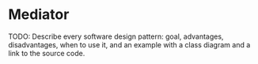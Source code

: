 # Mediator

TODO: Describe every software design pattern: goal, advantages, disadvantages, when to use it, and an example with a class diagram and a link to the source code.
